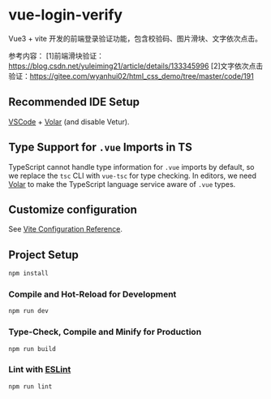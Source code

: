 # vue-login-verify

Vue3 + vite 开发的前端登录验证功能，包含校验码、图片滑块、文字依次点击。

参考内容：
[1]前端滑块验证：https://blog.csdn.net/yuleiming21/article/details/133345996
[2]文字依次点击验证：https://gitee.com/wyanhui02/html_css_demo/tree/master/code/191

## Recommended IDE Setup

[VSCode](https://code.visualstudio.com/) + [Volar](https://marketplace.visualstudio.com/items?itemName=Vue.volar) (and disable Vetur).

## Type Support for `.vue` Imports in TS

TypeScript cannot handle type information for `.vue` imports by default, so we replace the `tsc` CLI with `vue-tsc` for type checking. In editors, we need [Volar](https://marketplace.visualstudio.com/items?itemName=Vue.volar) to make the TypeScript language service aware of `.vue` types.

## Customize configuration

See [Vite Configuration Reference](https://vitejs.dev/config/).

## Project Setup

```sh
npm install
```

### Compile and Hot-Reload for Development

```sh
npm run dev
```

### Type-Check, Compile and Minify for Production

```sh
npm run build
```

### Lint with [ESLint](https://eslint.org/)

```sh
npm run lint
```
